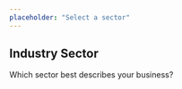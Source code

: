 ```yaml
---
placeholder: "Select a sector"
---
```


## Industry Sector

Which sector best describes your business?
